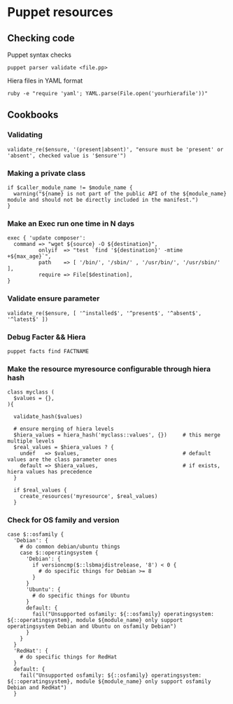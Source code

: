 # Puppet resources

## Checking code

Puppet syntax checks

    puppet parser validate <file.pp>


Hiera files in YAML format

    ruby -e "require 'yaml'; YAML.parse(File.open('yourhierafile'))"

## Cookbooks

### Validating

    validate_re($ensure, '(present|absent)', "ensure must be 'present' or 'absent', checked value is '$ensure'")

### Making a private class

    if $caller_module_name != $module_name {
      warning("${name} is not part of the public API of the ${module_name} module and should not be directly included in the manifest.")
    }

### Make an Exec run one time in N days

    exec { 'update composer':
      command => "wget ${source} -O ${destination}",
              onlyif  => "test `find '${destination}' -mtime +${max_age}`",
              path    => [ '/bin/', '/sbin/' , '/usr/bin/', '/usr/sbin/'  ],
              require => File[$destination],
    }

### Validate ensure parameter

    validate_re($ensure, [ '^installed$', '^present$', '^absent$', '^latest$' ])

### Debug Facter && Hiera

    puppet facts find FACTNAME

### Make the resource myresource configurable through hiera hash

    class myclass (
      $values = {},
    ){

      validate_hash($values)

      # ensure merging of hiera levels
      $hiera_values = hiera_hash('myclass::values', {})     # this merge multiple levels
      $real_values = $hiera_values ? {
        undef   => $values,                                 # default values are the class parameter ones
        default => $hiera_values,                           # if exists, hiera values has precedence
      }

      if $real_values {
        create_resources('myresource', $real_values)
      }

### Check for OS family and version

    case $::osfamily {
      'Debian': {
        # do common debian/ubuntu things
        case $::operatingsystem {
          'Debian': {
            if versioncmp($::lsbmajdistrelease, '8') < 0 {
              # do specific things for Debian >= 8
            }
          }
          'Ubuntu': {
            # do specific things for Ubuntu
          }
          default: {
            fail("Unsupported osfamily: ${::osfamily} operatingsystem: ${::operatingsystem}, module ${module_name} only support operatingsystem Debian and Ubuntu on osfamily Debian")
          }
        }
      }
      'RedHat': {
        # do specific things for RedHat
      }
      default: {
        fail("Unsupported osfamily: ${::osfamily} operatingsystem: ${::operatingsystem}, module ${module_name} only support osfamily Debian and RedHat")
      }
